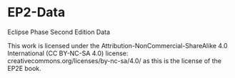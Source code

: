 # EP2-Data
Eclipse Phase Second Edition Data

This work is licensed under the Attribution-NonCommercial-ShareAlike 4.0 International (CC BY-NC-SA 4.0) license: creativecommons.org/licenses/by-nc-sa/4.0/ as this is the license of the EP2E book.
